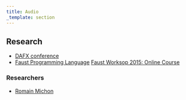```yaml
---
title: Audio
_template: section
---
```


## Research

- [DAFX conference](http://www.dafx.de/)
- [Faust Programming Language](http://faust.grame.fr/)
  [Faust Worksop 2015: Online Course](https://ccrma.stanford.edu/~rmichon/faustWorkshops/course2015/)

### Researchers

- [Romain Michon](https://ccrma.stanford.edu/~rmichon/)